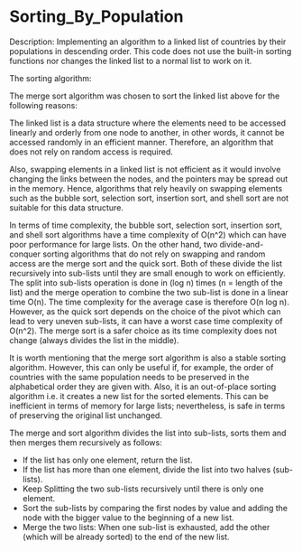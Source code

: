 # Sorting_By_Population

Description: Implementing an algorithm to a linked list of countries by their populations in descending order.
This code does not use the built-in sorting functions nor changes the linked list to a normal list to work on it.

The sorting algorithm: 

The merge sort algorithm was chosen to sort the linked list above for the following reasons:

The linked list is a data structure where the elements need to be accessed linearly and orderly from one node to 
another, in other words, it cannot be accessed randomly in an efficient manner. Therefore, an algorithm that does not 
rely on random access is required. 

Also, swapping elements in a linked list is not efficient as it would involve changing the links between the nodes, 
and the pointers may be spread out in the memory. Hence, algorithms that rely heavily on swapping elements such as 
the bubble sort, selection sort, insertion sort, and shell sort are not suitable for this data structure.

In terms of time complexity, the bubble sort, selection sort, insertion sort, and shell sort algorithms have a time 
complexity of O(n^2) which can have poor performance for large lists. On the other hand, two divide-and-conquer 
sorting algorithms that do not rely on swapping and random access are the merge sort and the quick sort. Both of 
these divide the list recursively into sub-lists until they are small enough to work on efficiently. The split into 
sub-lists operation is done in (log n) times (n = length of the list) and the merge operation to combine the two 
sub-list is done in a linear time O(n). The time complexity for the average case is therefore O(n log n). However, 
as the quick sort depends on the choice of the pivot which can lead to very uneven sub-lists, it can have a worst 
case time complexity of O(n^2). The merge sort is a safer choice as its time complexity does not change (always 
divides the list in the middle).

It is worth mentioning that the merge sort algorithm is also a stable sorting algorithm. However, this can only be 
useful if, for example, the order of countries with the same population needs to be preserved in the alphabetical order 
they are given with. Also, it is an out-of-place sorting algorithm i.e. it creates a new list for the sorted 
elements. This can be inefficient in terms of memory for large lists; nevertheless, is safe in terms of preserving the 
original list unchanged.

The merge and sort algorithm divides the list into sub-lists, sorts them and then merges them recursively as follows:

-   If the list has only one element, return the list. 
-   If the list has more than one element, divide the list into two halves (sub-lists). 
-   Keep Splitting the two sub-lists recursively until there is only one element.
-   Sort the sub-lists by comparing the first nodes by value and adding the node with the bigger value to the beginning 
    of a new list.
-   Merge the two lists: When one sub-list is exhausted, add the other (which will be already sorted) to the end of the 
    new list.

    
